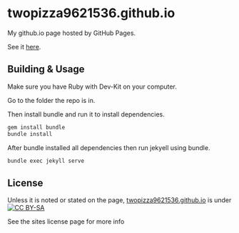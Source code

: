 # twopizza9621536.github.io

My github.io page hosted by GitHub Pages.

See it [here](https://twopizza9621536.github.io).

## Building & Usage

Make sure you have Ruby with Dev-Kit on your computer.

Go to the folder the repo is in.

Then install bundle and run it to install dependencies.

```bash
gem install bundle
bundle install
```

After bundle installed all dependencies then run jekyell using bundle.

```bash
bundle exec jekyll serve
```

## License

Unless it is noted or stated on the page, [twopizza9621536.github.io](twopizza9621536.github.io) is under
[![CC BY-SA](https://i.creativecommons.org/l/by-sa/4.0/88x31.png)](http://creativecommons.org/licenses/by-sa/4.0/)

See the sites license page for more info

